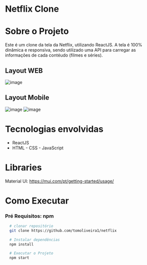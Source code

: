 # Netflix Clone 

# Sobre o Projeto
Este é um clone da tela da Netflix, utilizando ReactJS. A tela é 100% dinâmica e responsiva, sendo utilizado uma API para carregar as informações de cada contéudo (filmes e séries).

## Layout WEB
![image](https://user-images.githubusercontent.com/85240595/148227988-931ffb48-58e6-4ec0-8ce0-5f42adb32c09.png)

## Layout Mobile
![image](https://user-images.githubusercontent.com/85240595/148228607-744fe851-ad58-41bd-9ce0-74fe0be096d0.png)
![image](https://user-images.githubusercontent.com/85240595/148229831-cdea8dd8-5878-4c07-973d-43888fac4c63.png)


# Tecnologias envolvidas
- ReactJS
- HTML - CSS - JavaScript

# Libraries
Material UI: https://mui.com/pt/getting-started/usage/

# Como Executar
### Pré Requisitos: npm

```bash
  # clonar repositório
  git clone https://github.com/tomoliveira1/netflix
  
  # Instalar dependências
  npm install
  
  # Executar o Projeto
  npm start
```

